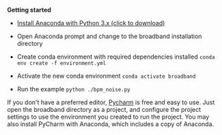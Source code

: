 __Getting started__

  * [Install Anaconda with Python 3.x (click to download)](https://www.anaconda.com/download/)
  
  * Open Anaconda prompt and change to the broadband installation directory
  
  * Create conda environment with required dependencies installed `conda env create -f environment.yml`
  
  * Activate the new conda environment `conda activate broadband`
  
  * Run the example `python ./bpm_noise.py`
  
If you don't have a preferred editor, [Pycharm](https://www.jetbrains.com/pycharm/download/) is free and easy to use. Just open the broadband directory as a project, and configure the project settings to use the environment you created to run the project.  You may also install PyCharm with Anaconda, which includes a copy of Anaconda.
